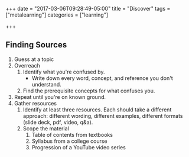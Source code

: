 +++
date = "2017-03-06T09:28:49-05:00"
title = "Discover"
tags = ["metalearning"]
categories = ["learning"]

+++
## Finding Sources
1. Guess at a topic
1. Overreach
    1. Identify what you're confused by.
        * Write down every word, concept, and reference you don't understand.
    1. Find the prerequisite concepts for what confuses you.
1. Repeat until you're on known ground.
1. Gather resources
    1. Identify at least three resources. Each should take a different
       approach: different wording, different examples, different formats
       (slide deck, pdf, video, q&a).
    1. Scope the material
        1. Table of contents from textbooks
        1. Syllabus from a college course
        1. Progression of a YouTube video series

